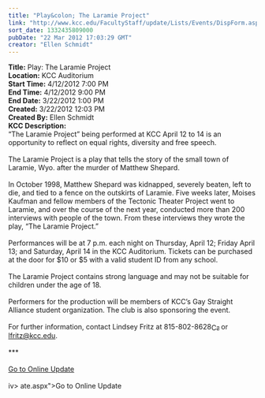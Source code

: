 ```yaml
---
title: "Play&colon; The Laramie Project"
link: "http://www.kcc.edu/FacultyStaff/update/Lists/Events/DispForm.aspx?ID=252"
sort_date: 1332435809000
pubDate: "22 Mar 2012 17:03:29 GMT"
creator: "Ellen Schmidt"
---
```


<div><b>Title:</b> Play: The Laramie Project</div>
<div><b>Location:</b> KCC Auditorium</div>
<div><b>Start Time:</b> 4/12/2012 7:00 PM</div>
<div><b>End Time:</b> 4/12/2012 9:00 PM</div>
<div><b>End Date:</b> 3/22/2012 1:00 PM</div>
<div><b>Created:</b> 3/22/2012 12:03 PM</div>
<div><b>Created By:</b> Ellen Schmidt</div>
<div><b>KCC Description:</b> <div class="ExternalClass9B6DE55377114E5B9138542095BAD16E">
<div>
<div>“The Laramie Project” being performed at KCC April 12 to 14 is an opportunity to reflect on equal rights, diversity and free speech. </div>
<div><br />The Laramie Project is a play that tells the story of the small town of Laramie, Wyo. after the murder of Matthew Shepard. </div>
<div> </div>
<div>In October 1998, Matthew Shepard was kidnapped, severely beaten, left to die, and tied to a fence on the outskirts of Laramie. Five weeks later, Moises Kaufman and fellow members of the Tectonic Theater Project went to Laramie, and over the course of the next year, conducted more than 200 interviews with people of the town. From these interviews they wrote the play, “The Laramie Project.” </div>
<div><br />Performances will be at 7 p.m. each night on Thursday, April 12; Friday April 13; and Saturday, April 14 in the KCC Auditorium. Tickets can be purchased at the door for $10 or $5 with a valid student ID from any school.</div>
<div><br />The Laramie Project contains strong language and may not be suitable for children under the age of 18. </div>
<div><br />Performers for the production will be members of KCC’s Gay Straight Alliance student organization. The club is also sponsoring the event.  </div>
<div> </div>
<div>For further information, contact Lindsey Fritz at <span style="white-space:nowrap" class="baec5a81-e4d6-4674-97f3-e9220f0136c1">815-802-8628<a style="border-bottom:medium none;position:static !important;border-left:medium none;margin:0px;width:16px;bottom:0px;display:inline;white-space:nowrap;float:none;height:16px;vertical-align:middle;overflow:hidden;border-top:medium none;top:0px;cursor:hand;right:0px;border-right:medium none;left:0px" title="Call: 815-802-8628" href="/Lists/KCCEvents/NewForm.aspx?RootFolder=/Lists/KCCEvents&amp;List=cadf16d8-0c2d-41f3-bbd2-38d7f00e1dbc&amp;Source=/_layouts/sitemanager.aspx?SmtContext%3DSPList%3acadf16d8-0c2d-41f3-bbd2-38d7f00e1dbc?S#"><img style="border-bottom:medium none;position:static !important;border-left:medium none;margin:0px;width:16px;bottom:0px;display:inline;white-space:nowrap;float:none;height:16px;vertical-align:middle;overflow:hidden;border-top:medium none;top:0px;cursor:hand;right:0px;border-right:medium none;left:0px" title="Call: 815-802-8628" /></a></span> or <a href="mailto:lfritz@kcc.edu">lfritz@kcc.edu</a>.</div>
<div> </div>
<div>***</div>
<div> </div>
<div><a href="/FacultyStaff/update/Pages/dailyupdate.aspx">Go to Online Update</a></div>
<div> </div></div></div></div>
iv></div></div>
ate.aspx">Go to Online Update</a></div>
<div> </div></div></div></div>
